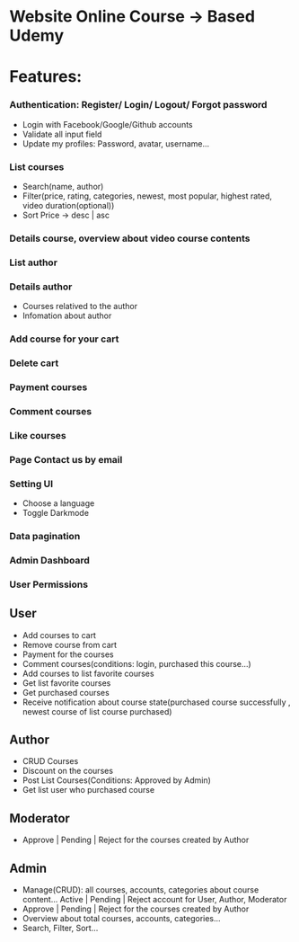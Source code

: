 # Website Online Course -> Based Udemy

# Features:

### Authentication: Register/ Login/ Logout/ Forgot password

- Login with Facebook/Google/Github accounts
- Validate all input field
- Update my profiles: Password, avatar, username...

### List courses

- Search(name, author)
- Filter(price, rating, categories, newest, most popular, highest rated, video duration(optional))
- Sort Price -> desc | asc

### Details course, overview about video course contents

### List author

### Details author

- Courses relatived to the author
- Infomation about author

### Add course for your cart

### Delete cart

### Payment courses

### Comment courses

### Like courses

### Page Contact us by email

### Setting UI

- Choose a language
- Toggle Darkmode

### Data pagination

### Admin Dashboard

### User Permissions

## User

- Add courses to cart
- Remove course from cart
- Payment for the courses
- Comment courses(conditions: login, purchased this course...)
- Add courses to list favorite courses
- Get list favorite courses
- Get purchased courses
- Receive notification about course state(purchased course successfully , newest course of list course purchased)

## Author

- CRUD Courses
- Discount on the courses
- Post List Courses(Conditions: Approved by Admin)
- Get list user who purchased course

## Moderator

- Approve | Pending | Reject for the courses created by Author

## Admin

- Manage(CRUD): all courses, accounts, categories about course content...
  Active | Pending | Reject account for User, Author, Moderator
- Approve | Pending | Reject for the courses created by Author
- Overview about total courses, accounts, categories...
- Search, Filter, Sort...
